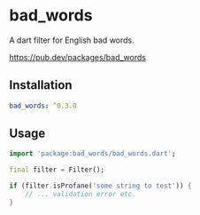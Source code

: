 # bad_words

A dart filter for English bad words.

https://pub.dev/packages/bad_words

## Installation

```yaml
bad_words: ^0.3.0
```

## Usage

```dart
import 'package:bad_words/bad_words.dart';

final filter = Filter();

if (filter.isProfane('some string to test')) {
    // ... validation error etc.
}
```
